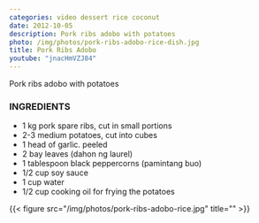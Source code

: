 ```yaml
---
categories: video dessert rice coconut
date: 2012-10-05
description: Pork ribs adobo with potatoes
photo: /img/photos/pork-ribs-adobo-rice-dish.jpg
title: Pork Ribs Adobo
youtube: "jnacHmVZJ84"
---
```


Pork ribs adobo with potatoes 

### INGREDIENTS
* 1 kg pork spare ribs, cut in small portions
* 2-3 medium potatoes, cut into cubes
* 1 head of garlic. peeled 
* 2 bay leaves (dahon ng laurel)
* 1 tablespoon black peppercorns (pamintang buo) 
* 1/2 cup soy sauce
* 1 cup water 
* 1/2 cup cooking oil for frying the potatoes

{{< figure src="/img/photos/pork-ribs-adobo-rice.jpg" title="" >}}



